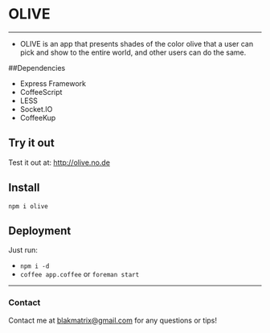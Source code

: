 
# OLIVE
***

- OLIVE is an app that presents shades of the color olive that a user can pick and show to the entire world, and other users can do the same.


##Dependencies

- Express Framework
- CoffeeScript
- LESS
- Socket.IO
- CoffeeKup



## Try it out
Test it out at: http://olive.no.de


## Install
`npm i olive`


## Deployment

Just run:

- `npm i -d`
- `coffee app.coffee` or `foreman start`


***
### Contact
Contact me at blakmatrix@gmail.com for any questions or tips!